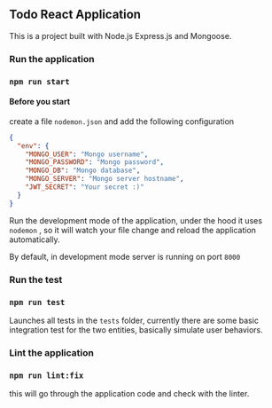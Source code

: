 ## Todo React Application

This is a project built with Node.js Express.js and Mongoose.

### Run the application
### `npm run start`

#### Before you start
create a file `nodemon.json` and add the following configuration
```json
{
  "env": {
    "MONGO_USER": "Mongo username",
    "MONGO_PASSWORD": "Mongo password",
    "MONGO_DB": "Mongo database",
    "MONGO_SERVER": "Mongo server hostname",
    "JWT_SECRET": "Your secret :)"
  }
}
```

Run the development mode of the application, under the hood it uses `nodemon`
, so it will watch your file change and reload the application automatically.

By default, in development mode server is running on port `8000`

### Run the test
### `npm run test`

Launches all tests in the `tests` folder, currently there are some basic integration
test for the two entities, basically simulate user behaviors. 

### Lint the application
### `npm run lint:fix`

this will go through the application code and check with the linter.
